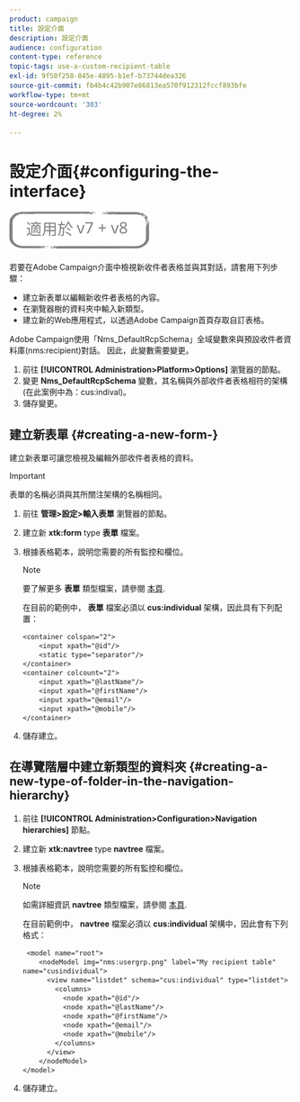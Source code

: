```yaml
---
product: campaign
title: 設定介面
description: 設定介面
audience: configuration
content-type: reference
topic-tags: use-a-custom-recipient-table
exl-id: 9f50f258-845e-4895-b1ef-b73744dea326
source-git-commit: fb4b4c42b907e86813ea570f912312fccf893bfe
workflow-type: tm+mt
source-wordcount: '303'
ht-degree: 2%

---
```


# 設定介面{#configuring-the-interface}

![](../../assets/common.svg)

若要在Adobe Campaign介面中檢視新收件者表格並與其對話，請套用下列步驟：

* 建立新表單以編輯新收件者表格的內容。
* 在瀏覽器樹的資料夾中輸入新類型。
* 建立新的Web應用程式，以透過Adobe Campaign首頁存取自訂表格。

Adobe Campaign使用「Nms_DefaultRcpSchema」全域變數來與預設收件者資料庫(nms:recipient)對話。 因此，此變數需要變更。

1. 前往 **[!UICONTROL Administration>Platform>Options]** 瀏覽器的節點。
1. 變更 **Nms_DefaultRcpSchema** 變數，其名稱與外部收件者表格相符的架構(在此案例中為：cus:indival)。
1. 儲存變更。

## 建立新表單 {#creating-a-new-form-}

建立新表單可讓您檢視及編輯外部收件者表格的資料。

>[!IMPORTANT]
>
>表單的名稱必須與其所關注架構的名稱相同。

1. 前往 **管理>設定>輸入表單** 瀏覽器的節點。
1. 建立新 **xtk:form** type **表單** 檔案。
1. 根據表格範本，說明您需要的所有監控和欄位。

   >[!NOTE]
   >
   >要了解更多 **表單** 類型檔案，請參閱 [本頁](../../configuration/using/identifying-a-form.md).

   在目前的範例中， **表單** 檔案必須以 **cus:individual** 架構，因此具有下列配置：

   ```
   <container colspan="2">
       <input xpath="@id"/>
       <static type="separator"/>
   </container>
   <container colcount="2">
       <input xpath="@lastName"/>
       <input xpath="@firstName"/>
       <input xpath="@email"/>
       <input xpath="@mobile"/>
   </container> 
   ```

1. 儲存建立。

## 在導覽階層中建立新類型的資料夾 {#creating-a-new-type-of-folder-in-the-navigation-hierarchy}

1. 前往 **[!UICONTROL Administration>Configuration>Navigation hierarchies]** 節點。
1. 建立新 **xtk:navtree** type **navtree** 檔案。
1. 根據表格範本，說明您需要的所有監控和欄位。

   >[!NOTE]
   >
   >如需詳細資訊 **navtree** 類型檔案，請參閱 [本頁](../../platform/using/adobe-campaign-explorer.md#about-navigation-hierarchy).

   在目前範例中， **navtree** 檔案必須以 **cus:individual** 架構中，因此會有下列格式：

   ```
    <model name="root">
       <nodeModel img="nms:usergrp.png" label="My recipient table" name="cusindividual">
         <view name="listdet" schema="cus:individual" type="listdet">
           <columns>
             <node xpath="@id"/>
             <node xpath="@lastName"/>
             <node xpath="@firstName"/>
             <node xpath="@email"/>
             <node xpath="@mobile"/>
           </columns>
         </view>
       </nodeModel>
   </model>
   ```

1. 儲存建立。
